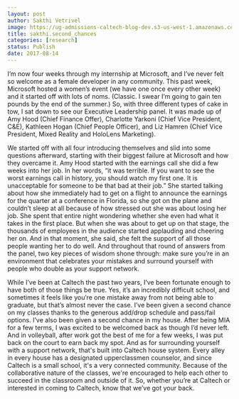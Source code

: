 ```yaml
---
layout: post
author: Sakthi Vetrivel
image: https://ug-admissions-caltech-blog-dev.s3-us-west-1.amazonaws.com/old_pictures/caltech_as_it_happens/6a0105349b8251970b01bb09b18b12970d.jpg
title: sakthi.second_chances
categories: [research]
status: Publish
date: 2017-08-14
---
```



I’m now four weeks through my internship at Microsoft, and I’ve never felt so welcome as a female developer in any community. This past week, Microsoft hosted a women’s event (we have one once every other week) and it started off with lots of noms. (Classic. I swear I’m going to gain ten pounds by the end of the summer.) So, with three different types of cake in tow, I sat down to see our Executive Leadership panel. It was made up of Amy Hood (Chief Finance Offer), Charlotte Yarkoni (Chief Vice President, C&amp;E), Kathleen Hogan (Chief People Officer), and Liz Hamren (Chief Vice President, Mixed Reality and HoloLens Marketing).

We started off with all four introducing themselves and slid into some questions afterward, starting with their biggest failure at Microsoft and how they overcame it. Amy Hood started with the earnings call she did a few weeks into her job. In her words, “it was terrible. If you want to see the worst earnings call in history, you should watch my first one. It is unacceptable for someone to be that bad at their job.” She started talking about how she immediately had to get on a flight to announce the earnings for the quarter at a conference in Florida, so she got on the plane and couldn’t sleep at all because of how stressed out she was about losing her job. She spent that entire night wondering whether she even had what it takes in the first place. But when she was about to get up on that stage, the thousands of employees in the audience started applauding and cheering her on. And in that moment, she said, she felt the support of all those people wanting her to do well. And throughout that round of answers from the panel, two key pieces of wisdom shone through: make sure you’re in an environment that celebrates your mistakes and surround yourself with people who double as your support network.

While I’ve been at Caltech the past two years, I’ve been fortunate enough to have both of those things be true. Yes, it’s an incredibly difficult school, and sometimes it feels like you’re one mistake away from not being able to graduate, but that’s almost never the case. I’ve been given a second chance on my classes thanks to the generous add/drop schedule and pass/fail options. I’ve also been given a second chance in my house. After being MIA for a few terms, I was excited to be welcomed back as though I’d never left. And in volleyball, after work got the best of me for a few weeks, I was put back on the court to earn back my spot. And as for surrounding yourself with a support network, that's built into Caltech house system. Every alley in every house has a designated upperclassmen counselor, and since Caltech is a small school, it's a very connected community. Because of the collaborative nature of the classes, we're encouraged to help each other to succeed in the classroom and outside of it. So, whether you’re at Caltech or interested in coming to Caltech, know that we’ve got your back.


